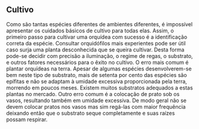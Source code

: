
## Cultivo

Como são tantas espécies diferentes de ambientes diferentes, é impossível apresentar os cuidados básicos de cultivo para todas elas. Assim, o primeiro passo para cultivar uma orquídea com sucesso é a identificação correta da espécie. Consultar orquidófilos mais experientes pode ser útil caso surja uma planta desconhecida que se queira cultivar. Desta forma pode-se decidir com precisão a iluminação, o regime de regas, o substrato, e outros fatores necessários para o êxito no cultivo. O erro mais comum é plantar orquídeas na terra. Apesar de algumas espécies desenvolverem-se bem neste tipo de substrato, mais de setenta por cento das espécies são epífitas e não se adaptam à umidade excessiva proporcionada pela terra, morrendo em poucos meses. Existem muitos substratos adequados a estas plantas no mercado. Outro erro comum é a colocação de prato sob os vasos, resultando também em umidade excessiva. De modo geral não se devem colocar pratos nos vasos mas sim regá-las com maior frequência deixando então que o substrato seque completamente e suas raízes possam respirar.
